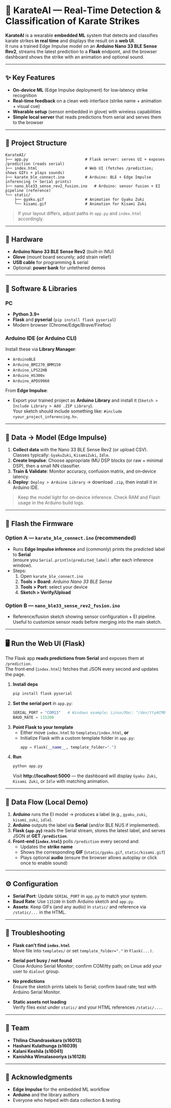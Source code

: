 # 🥋 KarateAI — Real‑Time Detection & Classification of Karate Strikes

**KarateAI** is a wearable **embedded ML** system that detects and classifies karate strikes **in real time** and displays the result on a **web UI**.  
It runs a trained Edge Impulse model on an **Arduino Nano 33 BLE Sense Rev2**, streams the latest prediction to a **Flask** endpoint, and the browser dashboard shows the strike with an animation and optional sound.

---

## ✨ Key Features

- **On‑device ML** (Edge Impulse deployment) for low‑latency strike recognition  
- **Real‑time feedback** on a clean web interface (strike name + animation + visual cue)  
- **Wearable setup** (sensor embedded in glove) with wireless capabilities  
- **Simple local server** that reads predictions from serial and serves them to the browser

---

## 📁 Project Structure

```
KarateAI/
├── app.py                         # Flask server: serves UI + exposes /prediction (reads serial)
├── index.html                     # Web UI (fetches /prediction; shows GIFs + plays sounds)
├── karate_ble_connect.ino         # Arduino: BLE + Edge Impulse inferencing (+ Serial prints)
├── nano_ble33_sense_rev2_fusion.ino   # Arduino: sensor fusion + EI pipeline (reference)
└── static/
    ├── gyaku.gif                  # Animation for Gyaku Zuki
    └── kisami.gif                 # Animation for Kisami Zuki
```
> If your layout differs, adjust paths in `app.py` and `index.html` accordingly.

---

## 🔩 Hardware

- **Arduino Nano 33 BLE Sense Rev2** (built‑in IMU)
- **Glove** (mount board securely; add strain relief)
- **USB cable** for programming & serial
- Optional: **power bank** for untethered demos

---

## 🧰 Software & Libraries

### PC
- **Python 3.9+**
- **Flask** and **pyserial** (`pip install flask pyserial`)
- Modern browser (Chrome/Edge/Brave/Firefox)

### Arduino IDE (or Arduino CLI)
Install these via **Library Manager**:
- `ArduinoBLE`
- `Arduino_BMI270_BMM150`
- `Arduino_LPS22HB`
- `Arduino_HS300x`
- `Arduino_APDS9960`

From **Edge Impulse**:
- Export your trained project as **Arduino Library** and install it (`Sketch > Include Library > Add .ZIP Library`).  
  Your sketch should include something like: `#include <your_project_inferencing.h>`.

---

## 🧪 Data → Model (Edge Impulse)

1. **Collect data** with the Nano 33 BLE Sense Rev2 (or upload CSV).  
   Classes typically: `GyakuZuki`, `KisamiZuki`, `Idle`.
2. **Create Impulse**: Choose appropriate IMU DSP blocks (or raw + minimal DSP), then a small NN classifier.
3. **Train & Validate**: Monitor accuracy, confusion matrix, and on‑device latency.
4. **Deploy**: `Deploy > Arduino Library` → download `.zip`, then install it in Arduino IDE.

> Keep the model light for on‑device inference. Check RAM and Flash usage in the Arduino build logs.

---

## 🔧 Flash the Firmware

### Option A — `karate_ble_connect.ino` (recommended)
- Runs **Edge Impulse inference** and (commonly) prints the predicted label to **Serial**  
  (ensure you `Serial.println(predicted_label)` after each inference window).
- Steps:
  1. Open `karate_ble_connect.ino`
  2. **Tools > Board**: *Arduino Nano 33 BLE Sense*
  3. **Tools > Port**: select your device
  4. **Sketch > Verify/Upload**

### Option B — `nano_ble33_sense_rev2_fusion.ino`
- Reference/fusion sketch showing sensor configuration + EI pipeline.  
  Useful to customize sensor reads before merging into the main sketch.

---

## 🖥️ Run the Web UI (Flask)

The Flask app **reads predictions from Serial** and exposes them at `/prediction`.  
The front‑end (`index.html`) fetches that JSON every second and updates the page.

1. **Install deps**
   ```bash
   pip install flask pyserial
   ```
2. **Set the serial port** in `app.py`:
   ```python
   SERIAL_PORT = "COM13"   # Windows example; Linux/Mac: "/dev/ttyACM0" or similar
   BAUD_RATE = 115200
   ```
3. **Point Flask to your template**
   - Either move `index.html` to `templates/index.html`, **or**
   - Initialize Flask with a custom template folder in `app.py`:
     ```python
     app = Flask(__name__, template_folder=".")
     ```
4. **Run**
   ```bash
   python app.py
   ```
   Visit **http://localhost:5000** — the dashboard will display `Gyaku Zuki`, `Kisami Zuki`, or `Idle` with matching animation.

---

## 🔌 Data Flow (Local Demo)

1. **Arduino** runs the EI model → produces a label (e.g., `gyaku_zuki`, `kisami_zuki`, `idle`).
2. **Arduino** outputs the label via **Serial** (and/or BLE NUS if implemented).
3. **Flask (`app.py`)** reads the Serial stream, stores the latest label, and serves JSON at **GET `/prediction`**.
4. **Front‑end (`index.html`)** polls `/prediction` every second and:
   - Updates the **strike name**
   - Shows the corresponding **GIF** (`static/gyaku.gif`, `static/kisami.gif`)
   - Plays optional **audio** (ensure the browser allows autoplay or click once to enable sound)

---

## ⚙️ Configuration

- **Serial Port**: Update `SERIAL_PORT` in `app.py` to match your system.
- **Baud Rate**: Use `115200` in both Arduino sketch and `app.py`.
- **Assets**: Keep GIFs (and any audio) in `static/` and reference via `/static/...` in the HTML.

---

## 🧯 Troubleshooting

- **Flask can’t find `index.html`**  
  Move file into `templates/` or set `template_folder="."` in `Flask(...)`.

- **Serial port busy / not found**  
  Close Arduino Serial Monitor; confirm COM/tty path; on Linux add your user to `dialout` group.

- **No predictions**  
  Ensure the sketch prints labels to Serial; confirm baud rate; test with Arduino Serial Monitor.

- **Static assets not loading**  
  Verify files exist under `static/` and your HTML references `/static/...`.

---

## 👥 Team

- **Thilina Chandrasekara (s16013)**
- **Hashani Kulathunga (s16039)**
- **Kalani Keshila (s16041)**
- **Kanishka Wimalasooriya (s16128)**

---

## 🙏 Acknowledgments

- **Edge Impulse** for the embedded ML workflow  
- **Arduino** and the library authors  
- Everyone who helped with data collection & testing

